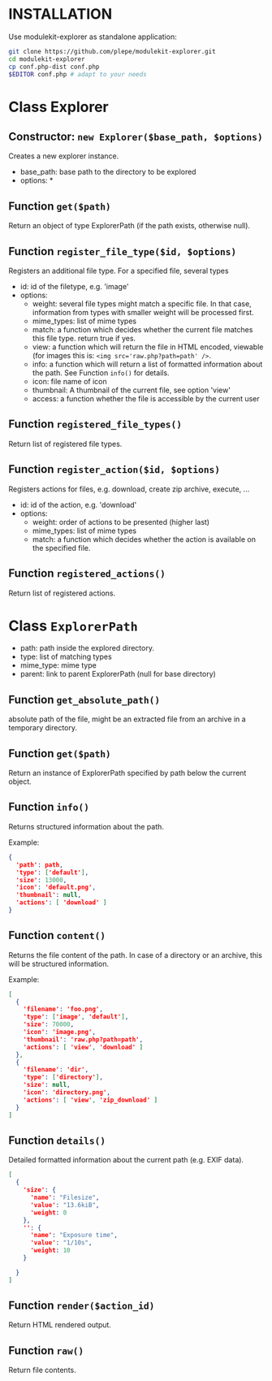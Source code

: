 INSTALLATION
============
Use modulekit-explorer as standalone application:
```sh
git clone https://github.com/plepe/modulekit-explorer.git
cd modulekit-explorer
cp conf.php-dist conf.php
$EDITOR conf.php # adapt to your needs
```

Class Explorer
==============
Constructor: `new Explorer($base_path, $options)`
-------------------------------------------------
Creates a new explorer instance.

* base_path: base path to the directory to be explored
* options:
  * 

Function `get($path)`
---------------------
Return an object of type ExplorerPath (if the path exists, otherwise null).

Function `register_file_type($id, $options)`
--------------------------------------------
Registers an additional file type. For a specified file, several types
* id: id of the filetype, e.g. 'image'
* options:
  * weight: several file types might match a specific file. In that case, information from types with smaller weight will be processed first.
  * mime_types: list of mime types
  * match: a function which decides whether the current file matches this file type. return true if yes.
  * view: a function which will return the file in HTML encoded, viewable (for images this is: `<img src='raw.php?path=path' />`.
  * info: a function which will return a list of formatted information about the path. See Function `info()` for details.
  * icon: file name of icon
  * thumbnail: A thumbnail of the current file, see option 'view'
  * access: a function whether the file is accessible by the current user

Function `registered_file_types()`
----------------------------------
Return list of registered file types.

Function `register_action($id, $options)`
-----------------------------------------
Registers actions for files, e.g. download, create zip archive, execute, ...
* id: id of the action, e.g. 'download'
* options:
  * weight: order of actions to be presented (higher last)
  * mime_types: list of mime types
  * match: a function which decides whether the action is available on the specified file.

Function `registered_actions()`
----------------------------------
Return list of registered actions.

Class `ExplorerPath`
====================
* path: path inside the explored directory.
* type: list of matching types
* mime_type: mime type
* parent: link to parent ExplorerPath (null for base directory)

Function `get_absolute_path()`
------------------------------
absolute path of the file, might be an extracted file from an archive in a temporary directory.

Function `get($path)`
---------------------
Return an instance of ExplorerPath specified by path below the current object.

Function `info()`
-----------------
Returns structured information about the path.

Example:
```json
{
  'path': path,
  'type': ['default'],
  'size': 13000,
  'icon': 'default.png',
  'thumbnail': null,
  'actions': [ 'download' ]
}
```

Function `content()`
--------------------
Returns the file content of the path. In case of a directory or an archive, this will be structured information.

Example:
```json
[
  {
    'filename': 'foo.png',
    'type': ['image', 'default'],
    'size': 70000,
    'icon': 'image.png',
    'thumbnail': 'raw.php?path=path',
    'actions': [ 'view', 'download' ]
  },
  {
    'filename': 'dir',
    'type': ['directory'],
    'size': null,
    'icon': 'directory.png',
    'actions': [ 'view', 'zip_download' ]
  }
]
```

Function `details()`
--------------------
Detailed formatted information about the current path (e.g. EXIF data).
```json
[
  {
    'size': {
      'name': "Filesize",
      'value': "13.6kiB",
      'weight: 0
    },
    '': {
      'name': "Exposure time",
      'value': "1/10s",
      'weight: 10
    }

  }
]
```

Function `render($action_id)`
-----------------------------
Return HTML rendered output.

Function `raw()`
----------------
Return file contents.
